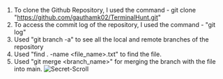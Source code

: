 1. To clone the Github Repository, I used the command - git clone "https://github.com/gauthamk02/TerminalHunt.git"
5. To access the commit log of the repository, I used the command - "git log"
6. Used "git branch -a" to see all the local and remote branches of the repository
8. Used "find . -name <file_name>.txt" to find the file.
9. Used "git merge <branch_name>" for merging the branch with the file into main.
![Secret-Scroll](https://user-images.githubusercontent.com/118113165/201681442-fa56844f-2aa8-4ecf-bdf0-66d9f5abfa23.png)
